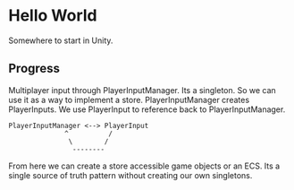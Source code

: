 # Hello World

Somewhere to start in Unity.

## Progress

Multiplayer input through PlayerInputManager. Its a singleton. So we can use it as a way to implement a store. PlayerInputManager creates PlayerInputs. We use PlayerInput to reference back to PlayerInputManager.


```
PlayerInputManager <--> PlayerInput
              ^          /
               \        /
                --------
```

From here we can create a store accessible game objects or an ECS. Its a single source of truth pattern without creating our own singletons. 
